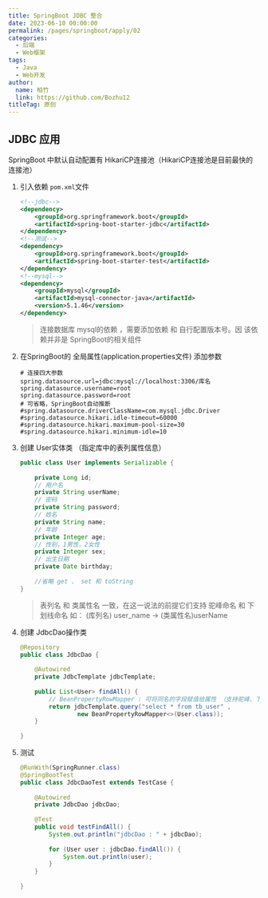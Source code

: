 ```yaml
---
title: SpringBoot JDBC 整合
date: 2023-06-10 00:00:00
permalink: /pages/springboot/apply/02
categories: 
  - 后端
  - Web框架
tags: 
  - Java
  - Web开发
author: 
  name: 柏竹
  link: https://github.com/Bozhu12
titleTag: 原创
---
```


## JDBC 应用

SpringBoot 中默认自动配置有 HikariCP连接池（HikariCP连接池是目前最快的连接池）

1. 引入依赖 `pom.xml`文件 

   ```xml
   <!--jdbc-->
   <dependency>
       <groupId>org.springframework.boot</groupId>
       <artifactId>spring-boot-starter-jdbc</artifactId>
   </dependency>
   <!--测试-->
   <dependency>
       <groupId>org.springframework.boot</groupId>
       <artifactId>spring-boot-starter-test</artifactId>
   </dependency>
   <!--mysql-->
   <dependency>
       <groupId>mysql</groupId>
       <artifactId>mysql-connector-java</artifactId>
       <version>5.1.46</version>
   </dependency>
   ```

   > 连接数据库 mysql的依赖 ，需要添加依赖 和 自行配置版本号。因 该依赖并非是 SpringBoot的相关组件  

2. 在SpringBoot的 全局属性(application.properties文件) 添加参数

   ```properties
   # 连接四大参数
   spring.datasource.url=jdbc:mysql://localhost:3306/库名
   spring.datasource.username=root
   spring.datasource.password=root
   # 可省略，SpringBoot自动推断
   #spring.datasource.driverClassName=com.mysql.jdbc.Driver
   #spring.datasource.hikari.idle-timeout=60000
   #spring.datasource.hikari.maximum-pool-size=30
   #spring.datasource.hikari.minimum-idle=10
   ```

3. 创建 User实体类 （指定库中的表列属性信息）

   ```java
   public class User implements Serializable {
       
       private Long id;
       // 用户名
       private String userName;
       // 密码
       private String password;
       // 姓名
       private String name;
       // 年龄
       private Integer age;
       // 性别，1男性，2女性
       private Integer sex;
       // 出生日期
       private Date birthday;
       
       //省略 get 、 set 和 toString
   }
   ```

   > 表列名 和 类属性名 一致，在这一说法的前提它们支持 驼峰命名 和 下划线命名
   > 如： (库列名) user_name -> (类属性名)userName

4. 创建 JdbcDao操作类

   ```java
   @Repository
   public class JdbcDao {
       
       @Autowired
       private JdbcTemplate jdbcTemplate;
       
       public List<User> findAll() {
           // BeanPropertyRowMapper : 可将同名的字段赋值给属性 （支持驼峰、下划线）
           return jdbcTemplate.query("select * from tb_user" ,
                   new BeanPropertyRowMapper<>(User.class));
       }
       
   }
   ```

5. 测试

   ```java
   @RunWith(SpringRunner.class)
   @SpringBootTest
   public class JdbcDaoTest extends TestCase {
       
       @Autowired
       private JdbcDao jdbcDao;
       
       @Test
       public void testFindAll() {
           System.out.println("jdbcDao : " + jdbcDao);
           
           for (User user : jdbcDao.findAll()) {
               System.out.println(user);
           }
       }
       
   }
   ```
